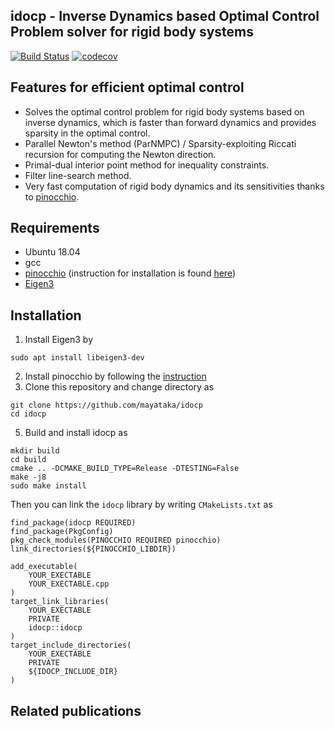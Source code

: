 ## idocp - Inverse Dynamics based Optimal Control Problem solver for rigid body systems 

[![Build Status](https://travis-ci.com/mayataka/IDOCP.svg?token=fusqwLK1c8Q529AAxFz6&branch=master)](https://travis-ci.com/mayataka/IDOCP)
[![codecov](https://codecov.io/gh/mayataka/IDOCP/branch/master/graph/badge.svg?token=UOWOF0XO51)](https://codecov.io/gh/mayataka/IDOCP)

## Features for efficient optimal control 
- Solves the optimal control problem for rigid body systems based on inverse dynamics, which is faster than forward dynamics and provides sparsity in the optimal control.
- Parallel Newton's method (ParNMPC) / Sparsity-exploiting Riccati recursion for computing the Newton direction.
- Primal-dual interior point method for inequality constraints.
- Filter line-search method.
- Very fast computation of rigid body dynamics and its sensitivities thanks to [pinocchio](https://github.com/stack-of-tasks/pinocchio).

## Requirements
- Ubuntu 18.04 
- gcc
- [pinocchio](https://github.com/stack-of-tasks/pinocchio) (instruction for installation is found [here](https://stack-of-tasks.github.io/pinocchio/download.html))
- [Eigen3](https://stack-of-tasks.github.io/pinocchio/download.html)  

## Installation 
1. Install Eigen3 by 

```
sudo apt install libeigen3-dev
```

2. Install pinocchio by following the [instruction](https://stack-of-tasks.github.io/pinocchio/download.html)
3. Clone this repository and change directory as

```
git clone https://github.com/mayataka/idocp
cd idocp
```

5. Build and install idocp as

```
mkdir build
cd build
cmake .. -DCMAKE_BUILD_TYPE=Release -DTESTING=False
make -j8
sudo make install
```

Then you can link the `idocp` library by writing `CMakeLists.txt` as
```
find_package(idocp REQUIRED)
find_package(PkgConfig)
pkg_check_modules(PINOCCHIO REQUIRED pinocchio)
link_directories(${PINOCCHIO_LIBDIR})

add_executable(
    YOUR_EXECTABLE
    YOUR_EXECTABLE.cpp
)
target_link_libraries(
    YOUR_EXECTABLE
    PRIVATE
    idocp::idocp
)
target_include_directories(
    YOUR_EXECTABLE
    PRIVATE
    ${IDOCP_INCLUDE_DIR}
)
```

## Related publications
